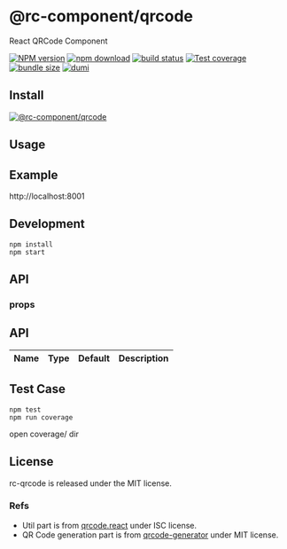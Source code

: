 # @rc-component/qrcode

React QRCode Component

[![NPM version][npm-image]][npm-url]
[![npm download][download-image]][download-url]
[![build status][github-actions-image]][github-actions-url]
[![Test coverage][codecov-image]][codecov-url]
[![bundle size][bundlephobia-image]][bundlephobia-url]
[![dumi][dumi-image]][dumi-url]

[npm-image]: http://img.shields.io/npm/v/@rc-component/qrcode.svg?style=flat-square
[npm-url]: http://npmjs.org/package/@rc-component/qrcode
[travis-image]: https://img.shields.io/travis/react-component/qrcode/master?style=flat-square
[travis-url]: https://travis-ci.com/react-component/qrcode
[github-actions-image]: https://github.com/react-component/qrcode/workflows/CI/badge.svg
[github-actions-url]: https://github.com/react-component/qrcode/actions
[codecov-image]: https://img.shields.io/codecov/c/github/react-component/qrcode/master.svg?style=flat-square
[codecov-url]: https://app.codecov.io/gh/react-component/qrcode
[david-url]: https://david-dm.org/react-component/qrcode
[david-image]: https://david-dm.org/react-component/qrcode/status.svg?style=flat-square
[david-dev-url]: https://david-dm.org/react-component/qrcode?type=dev
[david-dev-image]: https://david-dm.org/react-component/qrcode/dev-status.svg?style=flat-square
[download-image]: https://img.shields.io/npm/dm/@rc-component/qrcode.svg?style=flat-square
[download-url]: https://npmjs.org/package/@rc-component/qrcode
[bundlephobia-url]: https://bundlephobia.com/package/@rc-component/qrcode
[bundlephobia-image]: https://badgen.net/bundlephobia/minzip/@rc-component/qrcode
[dumi-url]: https://github.com/umijs/dumi
[dumi-image]: https://img.shields.io/badge/docs%20by-dumi-blue?style=flat-square

## Install

[![@rc-component/qrcode](https://nodei.co/npm/@rc-component/qrcode.png)](https://npmjs.org/package/@rc-component/qrcode)

## Usage

## Example

http://localhost:8001

## Development

```
npm install
npm start
```

## API

### props

## API

| Name | Type | Default | Description |
| ---- | ---- | ------- | ----------- |

## Test Case

```
npm test
npm run coverage
```

open coverage/ dir

## License

rc-qrcode is released under the MIT license.

### Refs

- Util part is from [qrcode.react](https://github.com/zpao/qrcode.react) under ISC license.
- QR Code generation part is from [qrcode-generator](https://www.nayuki.io/page/qr-code-generator-library) under MIT license.
